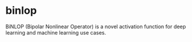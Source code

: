 # binlop

BiNLOP (Bipolar Nonlinear Operator) is a novel activation function for deep learning and machine learning use cases. 
